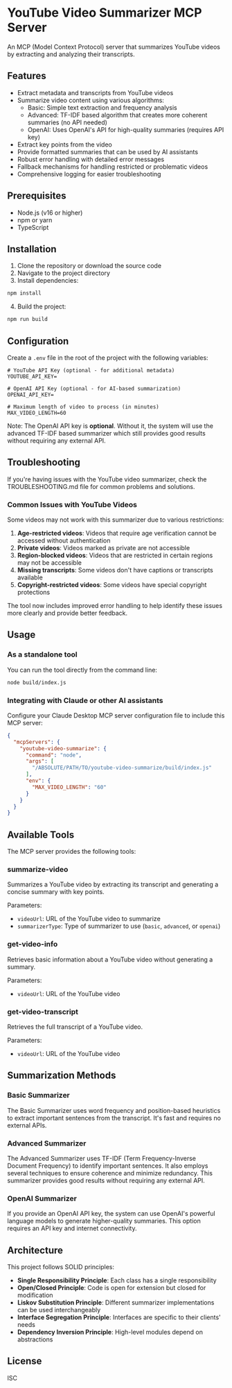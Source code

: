 # YouTube Video Summarizer MCP Server

An MCP (Model Context Protocol) server that summarizes YouTube videos by extracting and analyzing their transcripts.

## Features

- Extract metadata and transcripts from YouTube videos
- Summarize video content using various algorithms:
  - Basic: Simple text extraction and frequency analysis
  - Advanced: TF-IDF based algorithm that creates more coherent summaries (no API needed)
  - OpenAI: Uses OpenAI's API for high-quality summaries (requires API key)
- Extract key points from the video
- Provide formatted summaries that can be used by AI assistants
- Robust error handling with detailed error messages
- Fallback mechanisms for handling restricted or problematic videos
- Comprehensive logging for easier troubleshooting

## Prerequisites

- Node.js (v16 or higher)
- npm or yarn
- TypeScript

## Installation

1. Clone the repository or download the source code
2. Navigate to the project directory
3. Install dependencies:

```bash
npm install
```

4. Build the project:

```bash
npm run build
```

## Configuration

Create a `.env` file in the root of the project with the following variables:

```
# YouTube API Key (optional - for additional metadata)
YOUTUBE_API_KEY=

# OpenAI API Key (optional - for AI-based summarization)
OPENAI_API_KEY=

# Maximum length of video to process (in minutes)
MAX_VIDEO_LENGTH=60
```

Note: The OpenAI API key is **optional**. Without it, the system will use the advanced TF-IDF based summarizer which still provides good results without requiring any external API.

## Troubleshooting

If you're having issues with the YouTube video summarizer, check the TROUBLESHOOTING.md file for common problems and solutions.

### Common Issues with YouTube Videos

Some videos may not work with this summarizer due to various restrictions:

1. **Age-restricted videos**: Videos that require age verification cannot be accessed without authentication
2. **Private videos**: Videos marked as private are not accessible
3. **Region-blocked videos**: Videos that are restricted in certain regions may not be accessible
4. **Missing transcripts**: Some videos don't have captions or transcripts available
5. **Copyright-restricted videos**: Some videos have special copyright protections

The tool now includes improved error handling to help identify these issues more clearly and provide better feedback.

## Usage

### As a standalone tool

You can run the tool directly from the command line:

```bash
node build/index.js
```

### Integrating with Claude or other AI assistants

Configure your Claude Desktop MCP server configuration file to include this MCP server:

```json
{
  "mcpServers": {
    "youtube-video-summarize": {
      "command": "node",
      "args": [
        "/ABSOLUTE/PATH/TO/youtube-video-summarize/build/index.js"
      ],
      "env": {
        "MAX_VIDEO_LENGTH": "60"
      }
    }
  }
}
```

## Available Tools

The MCP server provides the following tools:

### summarize-video

Summarizes a YouTube video by extracting its transcript and generating a concise summary with key points.

Parameters:
- `videoUrl`: URL of the YouTube video to summarize
- `summarizerType`: Type of summarizer to use (`basic`, `advanced`, or `openai`)

### get-video-info

Retrieves basic information about a YouTube video without generating a summary.

Parameters:
- `videoUrl`: URL of the YouTube video

### get-video-transcript

Retrieves the full transcript of a YouTube video.

Parameters:
- `videoUrl`: URL of the YouTube video

## Summarization Methods

### Basic Summarizer

The Basic Summarizer uses word frequency and position-based heuristics to extract important sentences from the transcript. It's fast and requires no external APIs.

### Advanced Summarizer

The Advanced Summarizer uses TF-IDF (Term Frequency-Inverse Document Frequency) to identify important sentences. It also employs several techniques to ensure coherence and minimize redundancy. This summarizer provides good results without requiring any external API.

### OpenAI Summarizer

If you provide an OpenAI API key, the system can use OpenAI's powerful language models to generate higher-quality summaries. This option requires an API key and internet connectivity.

## Architecture

This project follows SOLID principles:

- **Single Responsibility Principle**: Each class has a single responsibility
- **Open/Closed Principle**: Code is open for extension but closed for modification
- **Liskov Substitution Principle**: Different summarizer implementations can be used interchangeably
- **Interface Segregation Principle**: Interfaces are specific to their clients' needs
- **Dependency Inversion Principle**: High-level modules depend on abstractions

## License

ISC